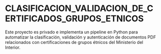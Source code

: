 # CLASIFICACION_VALIDACION_DE_CERTIFICADOS_GRUPOS_ETNICOS
Este proyecto es privado e implementa un pipeline en Python para automatizar la clasificación, validación y autenticación de documentos PDF relacionados con certificaciones de grupos étnicos del Ministerio del Interior.
